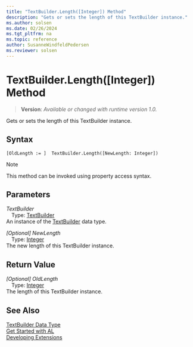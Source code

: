 ```yaml
---
title: "TextBuilder.Length([Integer]) Method"
description: "Gets or sets the length of this TextBuilder instance."
ms.author: solsen
ms.date: 02/26/2024
ms.tgt_pltfrm: na
ms.topic: reference
author: SusanneWindfeldPedersen
ms.reviewer: solsen
---
```

[//]: # (START>DO_NOT_EDIT)
[//]: # (IMPORTANT:Do not edit any of the content between here and the END>DO_NOT_EDIT.)
[//]: # (Any modifications should be made in the .xml files in the ModernDev repo.)
# TextBuilder.Length([Integer]) Method
> **Version**: _Available or changed with runtime version 1.0._

Gets or sets the length of this TextBuilder instance.


## Syntax
```AL
[OldLength := ]  TextBuilder.Length([NewLength: Integer])
```
> [!NOTE]
> This method can be invoked using property access syntax.
## Parameters
*TextBuilder*  
&emsp;Type: [TextBuilder](textbuilder-data-type.md)  
An instance of the [TextBuilder](textbuilder-data-type.md) data type.  

*[Optional] NewLength*  
&emsp;Type: [Integer](../integer/integer-data-type.md)  
The new length of this TextBuilder instance.  


## Return Value
*[Optional] OldLength*  
&emsp;Type: [Integer](../integer/integer-data-type.md)  
The length of this TextBuilder instance.


[//]: # (IMPORTANT: END>DO_NOT_EDIT)
## See Also
[TextBuilder Data Type](textbuilder-data-type.md)  
[Get Started with AL](../../devenv-get-started.md)  
[Developing Extensions](../../devenv-dev-overview.md)